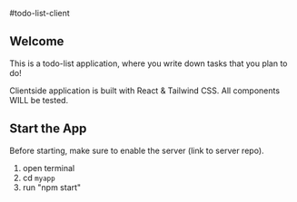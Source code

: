 #todo-list-client

## Welcome
This is a todo-list application, where you write down tasks that you plan to do!

Clientside application is built with React & Tailwind CSS.
All components WILL be tested.

## Start the App
Before starting, make sure to enable the server (link to server repo).
1. open terminal
2. cd `myapp`
3. run "npm start"